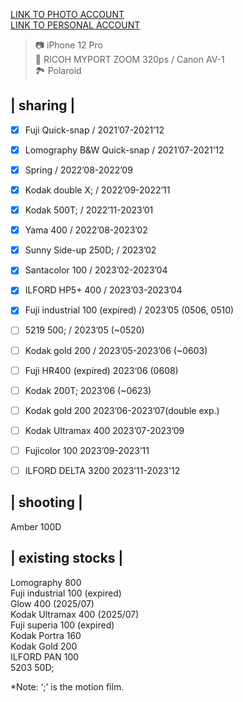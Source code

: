 [LINK TO PHOTO ACCOUNT](https://www.instagram.com/photoy.x "link to photo account")  
[LINK TO PERSONAL ACCOUNT](https://www.instagram.com/yente0603 "link to personal account")   

> 📷 iPhone 12 Pro   
> 📸 RICOH MYPORT ZOOM 320ps / Canon AV-1  
> 🏞️ Polaroid


## | sharing |

- [x] Fuji Quick-snap / 2021’07-2021’12
- [x] Lomography B&W Quick-snap / 2021’07-2021’12
- [x] Spring / 2022’08-2022’09
- [x] Kodak double X; / 2022’09-2022’11
- [x] Kodak 500T; / 2022’11-2023’01
- [x] Yama 400 / 2022’08-2023’02
- [x] Sunny Side-up 250D; / 2023’02
- [x] Santacolor 100 / 2023’02-2023’04
- [x] ILFORD HP5+ 400 / 2023’03-2023’04
- [x] Fuji industrial 100 (expired) / 2023’05 (0506, 0510)
- [ ] 5219 500; / 2023’05 (~0520)
- [ ] Kodak gold 200 / 2023’05-2023’06 (~0603)
- [ ] Fuji HR400 (expired) 2023‘06 (0608)
- [ ] Kodak 200T; 2023’06 (~0623)
- [ ] Kodak gold 200 2023’06-2023’07(double exp.)
- [ ] Kodak Ultramax 400 2023’07-2023’09
- [ ] Fujicolor 100 2023’09-2023’11
- [ ] ILFORD DELTA 3200 2023’11-2023'12



## | shooting |
Amber 100D  
## | existing stocks |
Lomography 800  
Fuji industrial 100 (expired)  
Glow 400 (2025/07)  
Kodak Ultramax 400 (2025/07)   
Fuji superia 100 (expired)  
Kodak Portra 160  
Kodak Gold 200  
ILFORD PAN 100  
5203 50D;  

*Note: ‘;’ is the motion film.